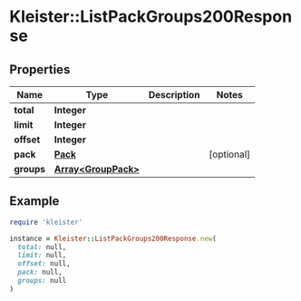# Kleister::ListPackGroups200Response

## Properties

| Name | Type | Description | Notes |
| ---- | ---- | ----------- | ----- |
| **total** | **Integer** |  |  |
| **limit** | **Integer** |  |  |
| **offset** | **Integer** |  |  |
| **pack** | [**Pack**](Pack.md) |  | [optional] |
| **groups** | [**Array&lt;GroupPack&gt;**](GroupPack.md) |  |  |

## Example

```ruby
require 'kleister'

instance = Kleister::ListPackGroups200Response.new(
  total: null,
  limit: null,
  offset: null,
  pack: null,
  groups: null
)
```

